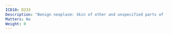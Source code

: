```yaml
---
ICD10: D233
Description: "Benign neoplasm: Skin of other and unspecified parts of face"
Matters: No
Weight: 0
---
```


